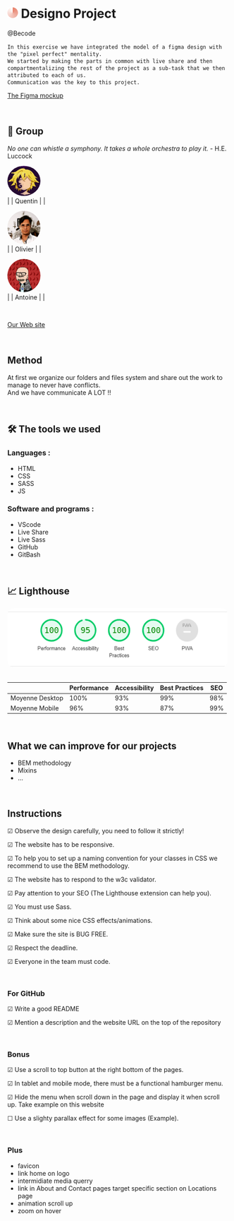# <img src="./img/home/Oval(1).png" alt="designo-logo"/> Designo Project

@Becode

    In this exercise we have integrated the model of a figma design with the "pixel perfect" mentality.
    We started by making the parts in common with live share and then compartmentalizing the rest of the project as a sub-task that we then attributed to each of us.
    Communication was the key to this project.

[The Figma mockup](https://www.figma.com/file/l95gv4piXhWCegSRZIXe3y/designo-becode?node-id=0%3A1)

</br>

## &#128101; Group

_No one can whistle a symphony. It takes a whole orchestra to play it._ - H.E. Luccock

<img src="./img/home/melio_2.jpg" alt="quentin-profile" width="75" style="border-radius:50%"/></br>| | Quentin | |

<img src="./img/home/profil_oli.jpg" alt="oli-profile" width="75" style="border-radius:50%"/></br>| | Olivier | |

<img src="./img/home/Wankul.png" alt="tatooine-profile" width="75" style="border-radius:50%"/></br>| | Antoine | |

 </br>

[Our Web site](https://quentinmotte.github.io/designo/)

</br>

## Method

At first we organize our folders and files system and share out the work to manage to never have conflicts.  
And we have communicate A LOT !!

</br>

## 🛠️ The tools we used

### **Languages :** </br>

-   HTML</br>
-   CSS</br>
-   SASS</br>
-   JS

### **Software and programs :** </br>

-   VScode</br>
-   Live Share</br>
-   Live Sass</br>
-   GitHub</br>
-   GitBash

</br>

## &#128200; Lighthouse

<img src="./img/home/lighthouse-location.png" alt="tatooine-profile" width="500px" style="border-radius:15px"/>
</br>
</br>

|                 | Performance | Accessibility | Best Practices | SEO |
| --------------- | ----------- | ------------- | -------------- | --- |
| Moyenne Desktop | 100%        | 93%           | 99%            | 98% |
| Moyenne Mobile  | 96%         | 93%           | 87%            | 99% |

</br>

## What we can improve for our projects

-   BEM methodology
-   Mixins
-   ...

</br>

## Instructions

&#9745; Observe the design carefully, you need to follow it strictly!

&#9745; The website has to be responsive.

&#9745; To help you to set up a naming convention for your classes in CSS we recommend to use the BEM methodology.

&#9745; The website has to respond to the w3c validator.

&#9745; Pay attention to your SEO (The Lighthouse extension can help you).

&#9745; You must use Sass.

&#9745; Think about some nice CSS effects/animations.

&#9745; Make sure the site is BUG FREE.

&#9745; Respect the deadline.

&#9745; Everyone in the team must code.

</br>

### For GitHub

&#9745; Write a good README

&#9745; Mention a description and the website URL on the top of the repository

</br>

### Bonus

&#9745; Use a scroll to top button at the right bottom of the pages.

&#9745; In tablet and mobile mode, there must be a functional hamburger menu.

&#9745; Hide the menu when scroll down in the page and display it when scroll up. Take example on this website

&#9744; Use a slighty parallax effect for some images (Example).

</br>

### Plus

-   favicon
-   link home on logo
-   intermidiate media querry
-   link in About and Contact pages target specific section on Locations page
-   animation scroll up
-   zoom on hover
